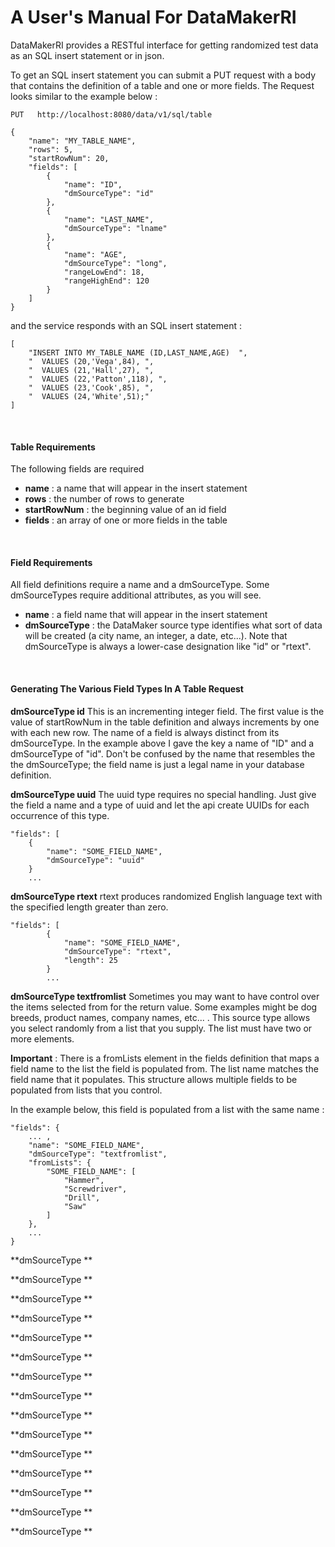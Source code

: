 # A User's Manual For DataMakerRI

DataMakerRI provides a RESTful interface for getting randomized
test data as an SQL insert statement or in json.  

To get an SQL insert statement you can submit a PUT request
with a body that contains the definition of a table and one
or more fields.  The Request looks similar to the example 
below : 

    PUT   http://localhost:8080/data/v1/sql/table
    
    {
        "name": "MY_TABLE_NAME",
        "rows": 5,
        "startRowNum": 20,
        "fields": [
            {
                "name": "ID",
                "dmSourceType": "id"
            },
            {
                "name": "LAST_NAME",
                "dmSourceType": "lname"
            },
            {
                "name": "AGE",
                "dmSourceType": "long",
                "rangeLowEnd": 18,
                "rangeHighEnd": 120
            }
        ]
    }

and the service responds with an SQL insert statement :

    [
        "INSERT INTO MY_TABLE_NAME (ID,LAST_NAME,AGE)  ",
        "  VALUES (20,'Vega',84), ",
        "  VALUES (21,'Hall',27), ",
        "  VALUES (22,'Patton',118), ",
        "  VALUES (23,'Cook',85), ",
        "  VALUES (24,'White',51);"
    ]

<br />

#### Table Requirements
The following fields are required 
- **name** : a name that will appear in the insert statement
- **rows** : the number of rows to generate 
- **startRowNum** : the beginning value of an id field
- **fields** : an array of one or more fields in the table

<br />

#### Field Requirements
All field definitions require a name and a dmSourceType.  Some 
dmSourceTypes require additional attributes, as you will see.

- **name** : a field name that will appear in the insert statement
- **dmSourceType** : the DataMaker source type identifies
what sort of data will be created (a city name, an integer, a date, etc...).
Note that dmSourceType is always a lower-case designation like "id" or "rtext".

<br />

#### Generating The Various Field Types In A Table Request

**dmSourceType id**
This is an incrementing integer field.  The first value is the value of startRowNum in
the table definition and always increments by one with each new row.  The name of a 
field is always distinct from its dmSourceType.  In the example above I gave the key
a name of "ID" and a dmSourceType of "id".  Don't be confused by the name that 
resembles the the dmSourceType; the field name is just a legal name in your database
definition.

**dmSourceType uuid**
The uuid type requires no special handling.  Just give the field a name and a type
of uuid and let the api create UUIDs for each occurrence of this type.

    "fields": [
        {
            "name": "SOME_FIELD_NAME",
            "dmSourceType": "uuid"
        }
        ...

**dmSourceType rtext**
rtext produces randomized English language text with the specified length 
greater than zero.

    "fields": [
            {
                "name": "SOME_FIELD_NAME",
                "dmSourceType": "rtext",
                "length": 25
            }
            ...


**dmSourceType textfromlist**
Sometimes you may want to have control over the items selected from 
for the return value.  Some examples might be dog breeds, product names,
company names, etc... .  This source type allows you select randomly 
from a list that you supply.  The list must have two or more elements.

**Important** : There is a fromLists element in the fields definition that maps a
field name to the list the field is populated from.  The list name matches 
the field name that it populates.  This structure allows multiple fields to be 
populated from lists that you control.

In the example below, this field is populated from a list with the same name :

    "fields": {
        ... ,
        "name": "SOME_FIELD_NAME",
        "dmSourceType": "textfromlist",
        "fromLists": {
            "SOME_FIELD_NAME": [
                "Hammer",
                "Screwdriver",
                "Drill",
                "Saw"
            ]
        },
        ...
    }

**dmSourceType **

**dmSourceType **

**dmSourceType **

**dmSourceType **

**dmSourceType **

**dmSourceType **

**dmSourceType **

**dmSourceType **

**dmSourceType **

**dmSourceType **

**dmSourceType **

**dmSourceType **

**dmSourceType **

**dmSourceType **

**dmSourceType **


